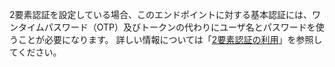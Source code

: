 2要素認証を設定している場合、このエンドポイントに対する基本認証には、ワンタイムパスワード（OTP）及びトークンの代わりにユーザ名とパスワードを使うことが必要になります。 詳しい情報については「[2要素認証の利用](/v3/auth/#working-with-two-factor-authentication)」を参照してください。